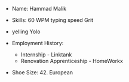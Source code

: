 * Name: Hammad Malik

* Skills: 60 WPM typing speed
Grit
- yelling Yolo

* Employment History:
  * Internship - Linktank
  * Renovation Apprenticeship - HomeWorkx

* Shoe Size: 42. European